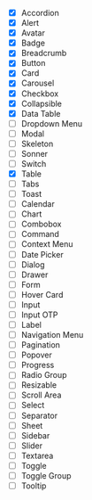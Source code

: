 - [x] Accordion
- [x] Alert
- [x] Avatar
- [x] Badge
- [x] Breadcrumb
- [x] Button
- [x] Card
- [x] Carousel
- [x] Checkbox
- [x] Collapsible
- [x] Data Table
- [ ] Dropdown Menu
- [ ] Modal
- [ ] Skeleton
- [ ] Sonner
- [ ] Switch
- [x] Table
- [ ] Tabs
- [ ] Toast
- [ ] Calendar
- [ ] Chart
- [ ] Combobox
- [ ] Command
- [ ] Context Menu
- [ ] Date Picker
- [ ] Dialog
- [ ] Drawer
- [ ] Form
- [ ] Hover Card
- [ ] Input
- [ ] Input OTP
- [ ] Label
- [ ] Navigation Menu
- [ ] Pagination
- [ ] Popover
- [ ] Progress
- [ ] Radio Group
- [ ] Resizable
- [ ] Scroll Area
- [ ] Select
- [ ] Separator
- [ ] Sheet
- [ ] Sidebar
- [ ] Slider
- [ ] Textarea
- [ ] Toggle
- [ ] Toggle Group
- [ ] Tooltip
